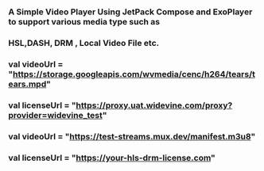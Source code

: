 ### A Simple Video Player Using JetPack Compose and ExoPlayer to support various media type such as 
### HSL,DASH, DRM , Local Video File etc. 

### val videoUrl = "https://storage.googleapis.com/wvmedia/cenc/h264/tears/tears.mpd"
### val licenseUrl = "https://proxy.uat.widevine.com/proxy?provider=widevine_test"

### val videoUrl = "https://test-streams.mux.dev/manifest.m3u8"
### val licenseUrl = "https://your-hls-drm-license.com"

